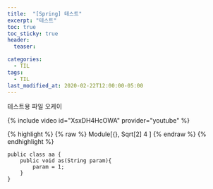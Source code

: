 ```yaml
---
title:  "[Spring] 테스트"
excerpt: "테스트"
toc: true
toc_sticky: true
header:
  teaser:

categories:
  - TIL
tags:
  - TIL
last_modified_at: 2020-02-22T12:00:00-05:00
---
```


테스트용 파일 
오케이

{% include video id="XsxDH4HcOWA" provider="youtube" %}

{% highlight %}
{% raw %}
Module[{},
 Sqrt[2]
 4 
]
{% endraw %}
{% endhighlight %}
```
public class aa {
    public void as(String param){
        param = 1;
    }
}
```